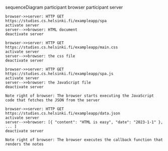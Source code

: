 sequenceDiagram
    participant browser
    participant server

    browser->>server: HTTP GET https://studies.cs.helsinki.fi/exampleapp/spa
    activate server
    server-->>browser: HTML document
    deactivate server

    browser->>server: HTTP GET https://studies.cs.helsinki.fi/exampleapp/main.css
    activate server
    server-->>browser: the css file
    deactivate server

    browser->>server: HTTP GET https://studies.cs.helsinki.fi/exampleapp/spa.js
    activate server
    server-->>browser: the JavaScript file
    deactivate server

    Note right of browser: The browser starts executing the JavaScript code that fetches the JSON from the server

    browser->>server: HTTP GET https://studies.cs.helsinki.fi/exampleapp/data.json
    activate server
    server-->>browser: [{ "content": "HTML is easy", "date": "2023-1-1" }, ... ]
    deactivate server

    Note right of browser: The browser executes the callback function that renders the notes
